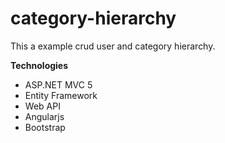 # category-hierarchy
This a example crud user and category hierarchy.

**Technologies**
- ASP.NET MVC 5
- Entity Framework
- Web API
- Angularjs
- Bootstrap
